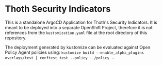 # Thoth Security Indicators 

This is a standalone ArgoCD Application for Thoth's Security Indicators. It is meant to be deployed into a separate OpenShift
Project, therefore it is not references from the `kustomization.yaml` file at the root directory of this
repository.

The deployment generated by kustomize can be evaluated against Open Policy Agent policies
using: `kustomize build --enable_alpha_plugins overlays/test | conftest test --policy ../policy -`.
